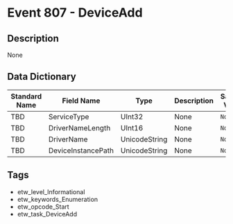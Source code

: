 # Event 807 - DeviceAdd

## Description
None

## Data Dictionary
|Standard Name|Field Name|Type|Description|Sample Value|
|---|---|---|---|---|
|TBD|ServiceType|UInt32|None|`None`|
|TBD|DriverNameLength|UInt16|None|`None`|
|TBD|DriverName|UnicodeString|None|`None`|
|TBD|DeviceInstancePath|UnicodeString|None|`None`|

## Tags
* etw_level_Informational
* etw_keywords_Enumeration
* etw_opcode_Start
* etw_task_DeviceAdd
